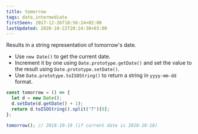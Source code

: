 ```yaml
---
title: tomorrow
tags: date,intermediate
firstSeen: 2017-12-26T18:56:24+02:00
lastUpdated: 2020-10-22T20:24:30+03:00
---
```


Results in a string representation of tomorrow's date.

- Use `new Date()` to get the current date.
- Increment it by one using `Date.prototype.getDate()` and set the value to the result using `Date.prototype.setDate()`.
- Use `Date.prototype.toISOString()` to return a string in `yyyy-mm-dd` format.

```js
const tomorrow = () => {
  let d = new Date();
  d.setDate(d.getDate() + 1);
  return d.toISOString().split("T")[0];
};
```

```js
tomorrow(); // 2018-10-19 (if current date is 2018-10-18)
```
